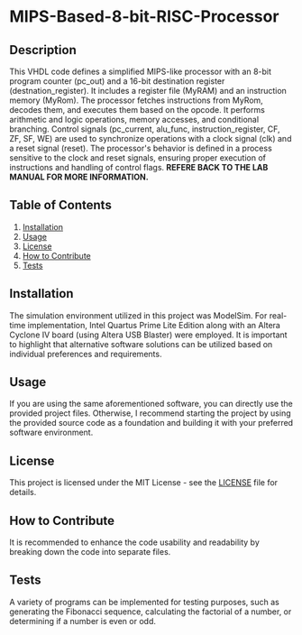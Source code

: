# MIPS-Based-8-bit-RISC-Processor
## Description
This VHDL code defines a simplified MIPS-like processor with an 8-bit program counter (pc_out) and a 16-bit destination register (destnation_register). It includes a register file (MyRAM) and an instruction memory (MyRom). The processor fetches instructions from MyRom, decodes them, and executes them based on the opcode. It performs arithmetic and logic operations, memory accesses, and conditional branching. Control signals (pc_current, alu_func, instruction_register, CF, ZF, SF, WE) are used to synchronize operations with a clock signal (clk) and a reset signal (reset). The processor's behavior is defined in a process sensitive to the clock and reset signals, ensuring proper execution of instructions and handling of control flags. **REFERE BACK TO THE LAB MANUAL FOR MORE INFORMATION.**
## Table of Contents
1. [Installation](#installation)
2. [Usage](#usage)
3. [License](#license)
4. [How to Contribute](#how-to-contribute)
5. [Tests](#tests)
## Installation
The simulation environment utilized in this project was ModelSim. For real-time implementation, Intel Quartus Prime Lite Edition along with an Altera Cyclone IV board (using Altera USB Blaster) were employed. It is important to highlight that alternative software solutions can be utilized based on individual preferences and requirements.
## Usage
If you are using the same aforementioned software, you can directly use the provided project files. Otherwise, I recommend starting the project by using the provided source code as a foundation and building it with your preferred software environment.
## License
This project is licensed under the MIT License - see the [LICENSE](LICENSE) file for details.
## How to Contribute
It is recommended to enhance the code usability and readability by breaking down the code into separate files.
## Tests
A variety of programs can be implemented for testing purposes, such as generating the Fibonacci sequence, calculating the factorial of a number, or determining if a number is even or odd.
